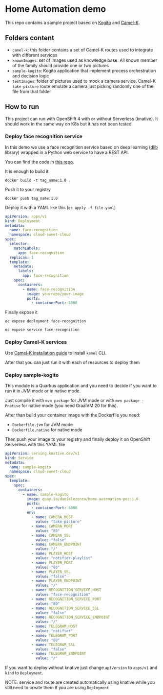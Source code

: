 Home Automation demo
===================

This repo contains a sample project based on [Kogito](https://kogito.kie.org/) and [Camel-K](https://camel.apache.org/camel-k/latest/index.html).

## Folders content

- `camel-k`: this folder contains a set of Camel-K routes used to integrate with different services
- `knownImages`: set of images used as knowledge base. All known member of the family should provide one or two pictures
- `sample-kogito`: Kogito application that implement process orchestration and decision logic
- `testImages`: folder of pictures used to mock a camera service. Camel-K `take-picture` route emulate a camera just picking randomly one of the file from that folder

## How to run

This project can run with OpenShift 4 with or without Serverless (knative). It should work in the same way on K8s but it has not been tested

### Deploy face recognition service

In this demo we use a face recognition service based on deep learning ([dlib](http://dlib.net/) library) wrapped in a Python web service to have a REST API.

You can find the code in [this repo](https://github.com/danielezonca/face_recognition).

It is enough to build it

`docker build -t tag_name:1.0 .`

Push it to your registry

`docker push tag_name:1.0`

Deploy it with a YAML like this (`oc apply -f file.yaml`)

```yaml
apiVersion: apps/v1
kind: Deployment
metadata:
  name: face-recognition
  namespace: cloud-sweet-cloud
spec:
  selector:
    matchLabels:
      app: face-recognition
  replicas: 1
  template:
    metadata:
      labels:
        app: face-recognition
    spec:
      containers:
        - name: face-recognition
          image: yourrepo/your-image
          ports:
            - containerPort: 8080
```

Finally expose it

`oc expose deployment face-recognition`

`oc expose service face-recognition`

### Deploy Camel-K services

Use [Camel-K installation guide](https://github.com/apache/camel-k#installation) to install `kamel` CLI.

After that you can just run it with each of resources to deploy them

### Deploy sample-kogito

This module is a Quarkus application and you need to decide if you want to run it in JVM mode or in native mode.

Just compile it with `mvn package` for JVM mode or with `mvn package -Pnative` for native mode (you need GraalVM 20 for this).

After than build your container image with the Dockerfile you need:
- `Dockerfile.jvm` for JVM mode
- `Dockerfile.native` for native mode

Then push your image to your registry and finally deploy it on OpenShift Serverless with this YAML file

```yaml
apiVersion: serving.knative.dev/v1
kind: Service
metadata:
  name: sample-kogito
  namespace: cloud-sweet-cloud
spec:
  template:
    spec:
      containers:
        - name: sample-kogito
          image: quay.io/danielezonca/home-automation-poc:1.0
          ports:
            - containerPort: 8080
          env:
            - name: CAMERA_HOST
              value: "take-picture"
            - name: CAMERA_PORT
              value: "80"
            - name: CAMERA_SSL
              value: "false"
            - name: CAMERA_ENDPOINT
              value: "/"
            - name: PLAYER_HOST
              value: "notifier-playlist"
            - name: PLAYER_PORT
              value: "80"
            - name: PLAYER_SSL
              value: "false"
            - name: PLAYER_ENDPOINT
              value: "/"
            - name: RECOGNITION_SERVICE_HOST
              value: "face-recognition"
            - name: RECOGNITION_SERVICE_PORT
              value: "80"
            - name: RECOGNITION_SERVICE_SSL
              value: "false"
            - name: RECOGNITION_SERVICE_ENDPOINT
              value: "/"
            - name: TELEGRAM_HOST
              value: "notifier"
            - name: TELEGRAM_PORT
              value: "80"
            - name: TELEGRAM_SSL
              value: "false"
            - name: TELEGRAM_ENDPOINT
              value: "/"
``` 

If you want to deploy without knative just change `apiVersion` to `apps/v1` and `kind` to `Deployment`. 

NOTE: service and route are created automatically using knative while you still need to create them if you are using `Deployment`